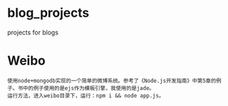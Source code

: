 blog_projects
=============

projects for blogs

# Weibo
    使用node+mongodb实现的一个简单的微博系统。参考了《Node.js开发指南》中第5章的例子。书中的例子使用的是ejs作为模板引擎，我使用的是jade。
    运行方法，进入weibo目录下，运行：npm i && node app.js。
